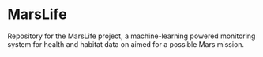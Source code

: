 # MarsLife
Repository for the MarsLife project, a machine-learning powered monitoring system for health and habitat data on aimed for a possible Mars mission.
